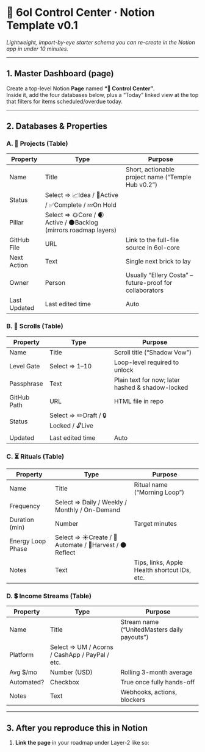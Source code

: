 # 🧭 6ol Control Center · Notion Template v0.1
_Lightweight, import-by-eye starter schema you can re-create in the Notion app in under 10 minutes._

---

## 1. Master Dashboard (page)

Create a top-level Notion **Page** named **“🧭 Control Center”**.  
Inside it, add the four databases below, plus a “Today” linked view at the top that filters for items scheduled/overdue today.

---

## 2. Databases & Properties

### A. **📂 Projects** (Table)
| Property | Type | Purpose |
|----------|------|---------|
| Name | Title | Short, actionable project name (“Temple Hub v0.2”) |
| Status | Select ⇒ 📈Idea / 🚧Active / ✅Complete / 💤On Hold |
| Pillar | Select ⇒ 🌞Core / 🌒Active / 🌑Backlog (mirrors roadmap layers) |
| GitHub File | URL | Link to the full-file source in 6ol-core |
| Next Action | Text | Single next brick to lay |
| Owner | Person | Usually “Ellery Costa” – future-proof for collaborators |
| Last Updated | Last edited time | Auto |

### B. **📜 Scrolls** (Table)
| Property | Type | Purpose |
|----------|------|---------|
| Name | Title | Scroll title (“Shadow Vow”) |
| Level Gate | Select ⇒ 1–10 | Loop-level required to unlock |
| Passphrase | Text | Plain text for now; later hashed & shadow-locked |
| GitHub Path | URL | HTML file in repo |
| Status | Select ⇒ ✏️Draft / 🔒Locked / 🔓Live |
| Updated | Last edited time | Auto |

### C. **⏳ Rituals** (Table)
| Property | Type | Purpose |
|----------|------|---------|
| Name | Title | Ritual name (“Morning Loop”) |
| Frequency | Select ⇒ Daily / Weekly / Monthly / On-Demand |
| Duration (min) | Number | Target minutes |
| Energy Loop Phase | Select ⇒ ☀️Create / 🌱Automate / 🌾Harvest / 🌑Reflect |
| Notes | Text | Tips, links, Apple Health shortcut IDs, etc. |

### D. **💲 Income Streams** (Table)
| Property | Type | Purpose |
|----------|------|---------|
| Name | Title | Stream name (“UnitedMasters daily payouts”) |
| Platform | Select ⇒ UM / Acorns / CashApp / PayPal / etc. |
| Avg $/mo | Number (USD) | Rolling 3-month average |
| Automated? | Checkbox | True once fully hands-off |
| Notes | Text | Webhooks, actions, blockers |

---

## 3. After you reproduce this in Notion

1. **Link the page** in your roadmap under Layer-2 like so:
